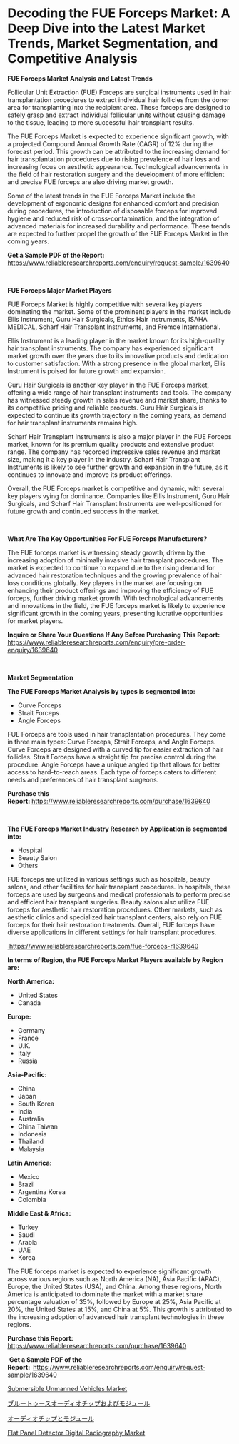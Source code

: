 <p><h1>Decoding the FUE Forceps Market: A Deep Dive into the Latest Market Trends, Market Segmentation, and Competitive Analysis</h1></p><p><strong>FUE Forceps Market Analysis and Latest Trends</strong></p>
<p><p>Follicular Unit Extraction (FUE) Forceps are surgical instruments used in hair transplantation procedures to extract individual hair follicles from the donor area for transplanting into the recipient area. These forceps are designed to safely grasp and extract individual follicular units without causing damage to the tissue, leading to more successful hair transplant results.</p><p>The FUE Forceps Market is expected to experience significant growth, with a projected Compound Annual Growth Rate (CAGR) of 12% during the forecast period. This growth can be attributed to the increasing demand for hair transplantation procedures due to rising prevalence of hair loss and increasing focus on aesthetic appearance. Technological advancements in the field of hair restoration surgery and the development of more efficient and precise FUE forceps are also driving market growth.</p><p>Some of the latest trends in the FUE Forceps Market include the development of ergonomic designs for enhanced comfort and precision during procedures, the introduction of disposable forceps for improved hygiene and reduced risk of cross-contamination, and the integration of advanced materials for increased durability and performance. These trends are expected to further propel the growth of the FUE Forceps Market in the coming years.</p></p>
<p><strong>Get a Sample PDF of the Report:&nbsp;</strong> <a href="https://www.reliableresearchreports.com/enquiry/request-sample/1639640">https://www.reliableresearchreports.com/enquiry/request-sample/1639640</a></p>
<p>&nbsp;</p>
<p><strong>FUE Forceps Major Market Players</strong></p>
<p><p>FUE Forceps Market is highly competitive with several key players dominating the market. Some of the prominent players in the market include Ellis Instrument, Guru Hair Surgicals, Ethics Hair Instruments, ISAHA MEDICAL, Scharf Hair Transplant Instruments, and Fremde International. </p><p>Ellis Instrument is a leading player in the market known for its high-quality hair transplant instruments. The company has experienced significant market growth over the years due to its innovative products and dedication to customer satisfaction. With a strong presence in the global market, Ellis Instrument is poised for future growth and expansion.</p><p>Guru Hair Surgicals is another key player in the FUE Forceps market, offering a wide range of hair transplant instruments and tools. The company has witnessed steady growth in sales revenue and market share, thanks to its competitive pricing and reliable products. Guru Hair Surgicals is expected to continue its growth trajectory in the coming years, as demand for hair transplant instruments remains high.</p><p>Scharf Hair Transplant Instruments is also a major player in the FUE Forceps market, known for its premium quality products and extensive product range. The company has recorded impressive sales revenue and market size, making it a key player in the industry. Scharf Hair Transplant Instruments is likely to see further growth and expansion in the future, as it continues to innovate and improve its product offerings.</p><p>Overall, the FUE Forceps market is competitive and dynamic, with several key players vying for dominance. Companies like Ellis Instrument, Guru Hair Surgicals, and Scharf Hair Transplant Instruments are well-positioned for future growth and continued success in the market.</p></p>
<p>&nbsp;</p>
<p><strong>What Are The Key Opportunities For FUE Forceps Manufacturers?</strong></p>
<p><p>The FUE forceps market is witnessing steady growth, driven by the increasing adoption of minimally invasive hair transplant procedures. The market is expected to continue to expand due to the rising demand for advanced hair restoration techniques and the growing prevalence of hair loss conditions globally. Key players in the market are focusing on enhancing their product offerings and improving the efficiency of FUE forceps, further driving market growth. With technological advancements and innovations in the field, the FUE forceps market is likely to experience significant growth in the coming years, presenting lucrative opportunities for market players.</p></p>
<p><strong>Inquire or Share Your Questions If Any Before Purchasing This Report:</strong> <a href="https://www.reliableresearchreports.com/enquiry/pre-order-enquiry/1639640">https://www.reliableresearchreports.com/enquiry/pre-order-enquiry/1639640</a></p>
<p>&nbsp;</p>
<p><strong>Market Segmentation</strong></p>
<p><strong>The FUE Forceps Market Analysis by types is segmented into:</strong></p>
<p><ul><li>Curve Forceps</li><li>Strait Forceps</li><li>Angle Forceps</li></ul></p>
<p><p>FUE Forceps are tools used in hair transplantation procedures. They come in three main types: Curve Forceps, Strait Forceps, and Angle Forceps. Curve Forceps are designed with a curved tip for easier extraction of hair follicles. Strait Forceps have a straight tip for precise control during the procedure. Angle Forceps have a unique angled tip that allows for better access to hard-to-reach areas. Each type of forceps caters to different needs and preferences of hair transplant surgeons.</p></p>
<p><strong>Purchase this Report:&nbsp;</strong><a href="https://www.reliableresearchreports.com/purchase/1639640">https://www.reliableresearchreports.com/purchase/1639640</a></p>
<p>&nbsp;</p>
<p><strong>The FUE Forceps Market Industry Research by Application is segmented into:</strong></p>
<p><ul><li>Hospital</li><li>Beauty Salon</li><li>Others</li></ul></p>
<p><p>FUE forceps are utilized in various settings such as hospitals, beauty salons, and other facilities for hair transplant procedures. In hospitals, these forceps are used by surgeons and medical professionals to perform precise and efficient hair transplant surgeries. Beauty salons also utilize FUE forceps for aesthetic hair restoration procedures. Other markets, such as aesthetic clinics and specialized hair transplant centers, also rely on FUE forceps for their hair restoration treatments. Overall, FUE forceps have diverse applications in different settings for hair transplant procedures.</p></p>
<p><a href="https://www.reliableresearchreports.com/fue-forceps-r1639640">&nbsp;https://www.reliableresearchreports.com/fue-forceps-r1639640</a></p>
<p><strong>In terms of Region, the FUE Forceps Market Players available by Region are:</strong></p>
<p>
    <p> <strong> North America: </strong>
        <ul>
            <li>United States</li>
            <li>Canada</li>
        </ul>
        </p> 
    <p> <strong> Europe: </strong>
        <ul>
            <li>Germany</li>
            <li>France</li>
            <li>U.K.</li>
            <li>Italy</li>
            <li>Russia</li>
        </ul>
        </p> 
    <p> <strong> Asia-Pacific: </strong>
        <ul>
            <li>China</li>
            <li>Japan</li>
            <li>South Korea</li>
            <li>India</li>
            <li>Australia</li>
            <li>China Taiwan</li>
            <li>Indonesia</li>
            <li>Thailand</li>
            <li>Malaysia</li>
        </ul>
        </p> 
    <p> <strong> Latin America: </strong>
        <ul>
            <li>Mexico</li>
            <li>Brazil</li>
            <li>Argentina Korea</li>
            <li>Colombia</li>
        </ul>
        </p> 
    <p> <strong> Middle East & Africa: </strong>
        <ul>
            <li>Turkey</li>
            <li>Saudi</li>
            <li>Arabia</li>
            <li>UAE</li>
            <li>Korea</li>
        </ul>
    </p>
    </p>
<p><p>The FUE forceps market is expected to experience significant growth across various regions such as North America (NA), Asia Pacific (APAC), Europe, the United States (USA), and China. Among these regions, North America is anticipated to dominate the market with a market share percentage valuation of 35%, followed by Europe at 25%, Asia Pacific at 20%, the United States at 15%, and China at 5%. This growth is attributed to the increasing adoption of advanced hair transplant technologies in these regions.</p></p>
<p><strong>Purchase this Report: </strong><a href="https://www.reliableresearchreports.com/purchase/1639640">https://www.reliableresearchreports.com/purchase/1639640</a></p>
<p>&nbsp;<strong>Get a Sample PDF of the Report:&nbsp;&nbsp;</strong><a href="https://www.reliableresearchreports.com/enquiry/request-sample/1639640">https://www.reliableresearchreports.com/enquiry/request-sample/1639640</a></p>
<p><strong></strong></p>
<p><p><a href="https://github.com/sofayahoo2023/Market-Research-Report-List-5/blob/main/submersible-unmanned-vehicles-market.md">Submersible Unmanned Vehicles Market</a></p><p><a href="https://github.com/kegley4963/Market-Research-Report-List-2/blob/main/3759554169238.md">ブルートゥースオーディオチップおよびモジュール</a></p><p><a href="https://github.com/LuzHills1972/Market-Research-Report-List-1/blob/main/5838953169239.md">オーディオチップとモジュール</a></p><p><a href="https://github.com/niyotibauri9/Market-Research-Report-List-1/blob/main/flat-panel-detector-digital-radiography-market.md">Flat Panel Detector Digital Radiography Market</a></p></p>